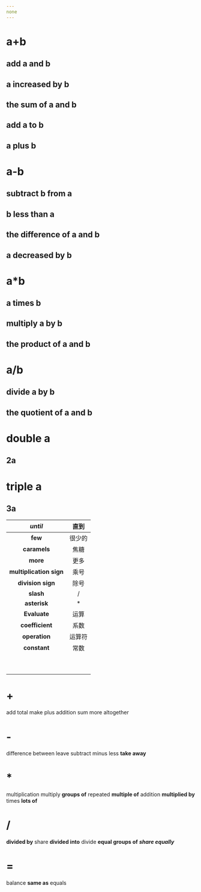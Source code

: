 ```yaml
---
none
---
```


# a+b
## add a and b
## a increased by b
## the sum of a and b
## add a to b
## a plus b
# a-b
## subtract b from a
## b less than a
## the difference of a and b
## a decreased by b
# a*b
## a times b
## multiply a by b
## the product of a and b
# a/b
## divide a by b
## the quotient of a and b
# double a
## 2a
# triple a
## 3a



|         *until*          |  直到  |
| :----------------------: | :----: |
|         **few**          | 很少的 |
|       **caramels**       |  焦糖  |
|         **more**         |  更多  |
| **multiplication  sign** |  乘号  |
|    **division sign**     |  除号  |
|        **slash**         |   /    |
|       **asterisk**       |   *    |
|       **Evaluate**       |  运算  |
|     **coefficient**      |  系数  |
|      **operation**       | 运算符 |
|       **constant**       |  常数  |
|                          |        |
|                          |        |
|                          |        |
|                          |        |
|                          |        |
|                          |        |
|                          |        |
|                          |        |
|                          |        |



# +

add total make plus addition sum more altogether

# -

difference between leave subtract minus less **take away**

# *

multiplication multiply **groups of** repeated **multiple of** addition **multiplied by** times **lots of**

# /

**divided by** share **divided into** divide **equal groups of**           ***share equally***

# =

balance **same as** equals


